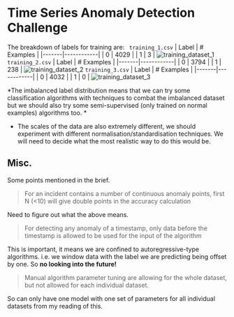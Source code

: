 # Time Series Anomaly Detection Challenge 

The breakdown of labels for training are: 
` training_1.csv`
| Label | # Examples |
|-------|------------|
| 0     | 4029       |
| 1     | 3          |
![training_dataset_1](images/training_dataset_1.png)
`training_2.csv`
| Label | # Examples |
|-------|------------|
| 0     | 3794       |
| 1     | 238        |
![training_dataset_2](images/training_dataset_2.png)
`training_3.csv`
| Label | # Examples |
|-------|------------|
| 0     | 4032       |
| 1     | 0          |
![training_dataset_3](images/training_dataset_3.png)

*The imbalanced label distribution means that we can try some classification algorithms with techniques to combat the imbalanced dataset but we should also try some semi-supervised (only trained on normal examples) algorithms too. *

* The scales of the data are also extremely different, we should experiment with different normalisation/standardisation techniques. We will need to decide what the most realistic way to do this would be. 

## Misc.
Some points mentioned in the brief. 
> For an incident contains a number of continuous anomaly points, first N (<10) will give double points in the accuracy calculation

Need to figure out what the above means. 

>For detecting any anomaly of a timestamp, only data before the timestamp is allowed to be used for the input of the algorithm

This is important, it means we are confined to autoregressive-type algorithms. i.e. we window data with the label we are predicting being offset by one. So **no looking into the future!**

> Manual algorithm parameter tuning are allowing for the whole dataset, but not allowed for each individual dataset.

So can only have one model with one set of parameters for all individual datasets from my reading of this. 
